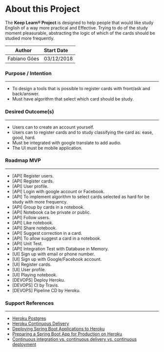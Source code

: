 # About this Project

The **Keep Learn® Project** is designed to help people that would like study English of a way more practical and Effective.
Trying to do of the study moment pleasurable, abstracting the logic of which of the cards should be studied more frequently.

| Author        | Start Date |
|:-------------:|:-----------|
| Fabiano Góes  | 03/12/2018 |


### Purpose / Intention
-----------------------

* To design a tools that is possible to register cards with front/ask and back/answer.
* Must have algorithm that select which card should be study.


### Desired Outcome(s)
----------------------

* Users can to create an account yourself.
* Users can to register cards and to study classifying the card as: ease, good, hard.
* Must be integrated with google translate to add audio.
* The UI must be mobile application.


### Roadmap MVP
---------------

- [API] Register users.
- [API] Register cards.
- [API] User profile.
- [API] Login with google account or Facebook.
- [API] To implement algorithm to select cards selected as hard for be study with more frequency.
- [API] Group by cards in a notebook.
- [API] Notebook ca be private or public.
- [API] Follow users.
- [API] Like notebook.
- [API] Share notebook.
- [API] Suggest correction in a card.
- [API] To allow suggest a card in a notebook.
- [API] Unit Test.
- [API] Integration Test with Database in Memory.
- [UI] Sign up with email or phone number.
- [UI] Sign up with Google/Facebook account.
- [UI] Register cards.
- [UI] User profile.
- [UI] Playing notebook.
- [DEVOPS] Deploy Heroku.
- [DEVOPS] CI by Travis.
- [DEVOPS] Pipeline CD by Heroku.

### Support References
----------------------

- [Heroku Postgres](https://devcenter.heroku.com/articles/heroku-postgresql#understanding-heroku-postgres-plans)
- [Heroku Continuous Delivery](https://devcenter.heroku.com/categories/continuous-delivery)
- [Deploying Spring Boot Applications to Heroku](https://devcenter.heroku.com/articles/deploying-spring-boot-apps-to-heroku)
- [Preparing a Spring Boot App for Production on Heroku](https://devcenter.heroku.com/articles/preparing-a-spring-boot-app-for-production-on-heroku)
- [Continuous integration vs. continuous delivery vs. continuous deployment](https://www.atlassian.com/continuous-delivery/ci-vs-ci-vs-cd)


